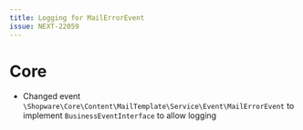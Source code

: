 ```yaml
---
title: Logging for MailErrorEvent
issue: NEXT-22059
---
```

# Core
*  Changed event `\Shopware\Core\Content\MailTemplate\Service\Event\MailErrorEvent` to implement `BusinessEventInterface` to allow logging 
